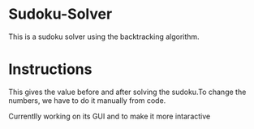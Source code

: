 # Sudoku-Solver
This is a sudoku solver using the backtracking algorithm. 

# Instructions
This gives the value before and after solving the sudoku.To change the numbers, we have to do it manually from code.

Currentlly working on its GUI and to make it more intaractive
